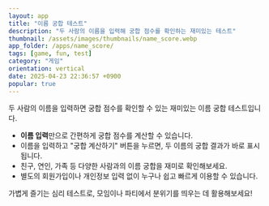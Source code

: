 ```yaml
---
layout: app
title: "이름 궁합 테스트"
description: "두 사람의 이름을 입력해 궁합 점수를 확인하는 재미있는 테스트"
thumbnail: /assets/images/thumbnails/name_score.webp
app_folder: /apps/name_score/
tags: [game, fun, test]
category: "게임"
orientation: vertical
date: 2025-04-23 22:36:57 +0900
popular: true
---
```


두 사람의 이름을 입력하면 궁합 점수를 확인할 수 있는 재미있는 이름 궁합 테스트입니다.

- **이름 입력**만으로 간편하게 궁합 점수를 계산할 수 있습니다.
- 이름을 입력하고 "궁합 계산하기" 버튼을 누르면, 두 이름의 궁합 결과가 바로 표시됩니다.
- 친구, 연인, 가족 등 다양한 사람과의 이름 궁합을 재미로 확인해보세요.
- 별도의 회원가입이나 개인정보 입력 없이 누구나 쉽고 빠르게 이용할 수 있습니다.

가볍게 즐기는 심리 테스트로, 모임이나 파티에서 분위기를 띄우는 데 활용해보세요!
